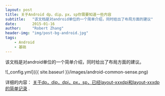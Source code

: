 ```yaml
---
layout: post
title: 关于Android dp，dip，px，sp你需要知道一些内容
subtitle:   "该文档是对android单位的一个简单介绍，同时给出了布局方面的建议"
date:       2015-01-16
author:     "Robert Zhang"
header-img: "img/post-bg-android.jpg"
tags:
    - Android
    - 基础
---
```


该文档是对android单位的一个简单介绍，同时给出了布局方面的建议。

![_config.yml]({{ site.baseurl }}/images/android-common-sense.png)

详细的内容： [关于dp，dip，dpi，px，sp，已经layout-xxxdpi和layout-xxxdp的简单记录](https://github.com/robertzhang/Android-common-sense) . 


